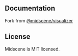 ## Documentation

Fork from [@midscene/visualizer](https://github.com/midscene/midscene)

## License

Midscene is MIT licensed.
